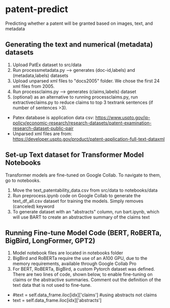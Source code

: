 # patent-predict
Predicting whether a patent will be granted based on images, text, and metadata

## Generating the text and numerical (metadata) datasets
1. Upload PatEx dataset to src/data
2. Run processmetadata.py --> generates (doc-id,labels) and (metadata,labels) datasets
3. Upload unparsed xml files to "docs2005" folder. We chose the first 24 xml files from 2005.
4. Run processclaims.py --> generates (claims,labels) dataset
5. (optional) as an alternative to running processclaims.py, run extractiveclaims.py to reduce claims to top 3 textrank sentences (if number of sentences >3).

- Patex database is application data csv: https://www.uspto.gov/ip-policy/economic-research/research-datasets/patent-examination-research-dataset-public-pair
- Unparsed xml files are from: https://developer.uspto.gov/product/patent-application-full-text-dataxml

## Set-up Text dataset for Transformer Model Notebooks
Transformer models are fine-tuned on Google Collab. To navigate to them, go to notebooks.
1. Move the text_patentability_data.csv from src/data to notebooks/data
2. Run preprocess.ipynb code on Google Collab to generate the text_df_all.csv dataset for training the models. Simply removes (canceled) keyword
3. To generate dataset with an "abstracts" column, run bart.ipynb, which will use BART to create an abstractive summary of the claims text

## Running Fine-tune Model Code (BERT, RoBERTa, BigBird, LongFormer, GPT2)
1. Model notebook files are located in notebooks folder
2. BigBird and RoBERTa require the use of an A100 GPU, due to the memory requirements, available through Google Collab Pro
3. For BERT, RoBERTa, BigBird, a custom Pytorch dataset was defined. There are two lines of code, shown below, to enable fine-tuning on claims or the abstractive summaries. Comment out the definition of the text data that is not used to fine-tune. 
- #text = self.data_frame.iloc[idx]['claims'] #using abstracts not claims
- text = self.data_frame.iloc[idx]['abstracts']
